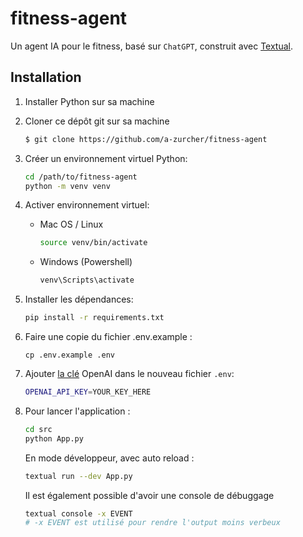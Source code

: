 # fitness-agent

Un agent IA pour le fitness, basé sur `ChatGPT`, construit avec [Textual](https://textual.textualize.io).

## Installation

1. Installer Python sur sa machine

2. Cloner ce dépôt git sur sa machine

   ```bash
   $ git clone https://github.com/a-zurcher/fitness-agent
   ```

3. Créer un environnement virtuel Python:

   ```bash
   cd /path/to/fitness-agent
   python -m venv venv
   ```

4. Activer environnement virtuel:

   - Mac OS / Linux

     ```bash
     source venv/bin/activate
     ```

   - Windows (Powershell)

     ```powershell
     venv\Scripts\activate
     ```

5. Installer les dépendances:

   ```bash
   pip install -r requirements.txt
   ```

6. Faire une copie du fichier .env.example :

   ```
   cp .env.example .env
   ```

7. Ajouter [la clé](https://beta.openai.com/account/api-keys) OpenAI dans le nouveau fichier `.env`:

   ```bash
   OPENAI_API_KEY=YOUR_KEY_HERE
   ```

8. Pour lancer l'application :

   ```bash
   cd src
   python App.py
   ```

   En mode développeur, avec auto reload :

   ```bash
   textual run --dev App.py
   ```

   Il est également possible d'avoir une console de débuggage
   ```bash
   textual console -x EVENT
   # -x EVENT est utilisé pour rendre l'output moins verbeux
   ```